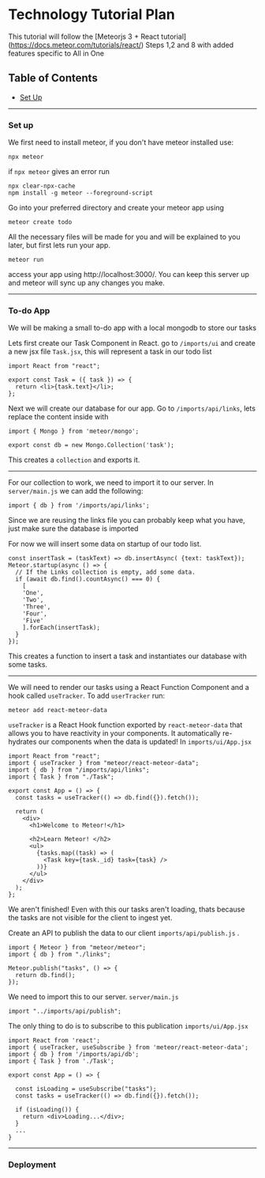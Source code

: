 # Technology Tutorial Plan
This tutorial will follow the [Meteorjs 3 + React tutorial] (https://docs.meteor.com/tutorials/react/) Steps 1,2 and 8 with added features specific to All in One
## Table of Contents
- [Set Up](#set-up)

---
### Set up
We first need to install meteor, if you don't have meteor installed use:
``` 
npx meteor
``` 
if `npx meteor` gives an error run
```
npx clear-npx-cache
npm install -g meteor --foreground-script
```
Go into your preferred directory and create your meteor app using
```
meteor create todo
```
All the necessary files will be made for you and will be explained to you later, but first lets run your app.
```
meteor run
```
access your app using http://localhost:3000/.
You can keep this server up and meteor will sync up any changes you make.

---
### To-do App
We will be making a small to-do app with a local mongodb to store our tasks

Lets first create our Task Component in React.
go to `/imports/ui` and create a new jsx file `Task.jsx`, this will represent a task in our todo list
```
import React from "react";

export const Task = ({ task }) => {
  return <li>{task.text}</li>;
};
```

Next we will create our database for our app. Go to `/imports/api/links`, lets replace the content inside with 
```
import { Mongo } from 'meteor/mongo';

export const db = new Mongo.Collection('task');
```
This creates a `collection` and exports it.

---
For our collection to work, we need to import it to our server.
In `server/main.js` we can add the following:
```
import { db } from '/imports/api/links';
```
Since we are reusing the links file you can probably keep what you have, just make sure the database is imported

For now we will insert some data on startup of our todo list.
```
const insertTask = (taskText) => db.insertAsync( {text: taskText});
Meteor.startup(async () => {
  // If the Links collection is empty, add some data.
  if (await db.find().countAsync() === 0) {
    [
    'One',
    'Two',
    'Three',
    'Four',
    'Five'
    ].forEach(insertTask);
  }
});
```
This creates a function to insert a task and instantiates our database with some tasks.

---
We will need to render our tasks using a React Function Component and a hook called `useTracker`.
To add `userTracker` run:
```
meteor add react-meteor-data
```

`useTracker` is a React Hook function exported by `react-meteor-data` that allows you to have reactivity in your components. It automatically re-hydrates our components when the data is updated!
In `imports/ui/App.jsx`
```
import React from "react";
import { useTracker } from "meteor/react-meteor-data";
import { db } from "/imports/api/links";
import { Task } from "./Task";

export const App = () => {
  const tasks = useTracker(() => db.find({}).fetch());

  return (
    <div>
      <h1>Welcome to Meteor!</h1>

      <h2>Learn Meteor! </h2>
      <ul>
        {tasks.map((task) => (
          <Task key={task._id} task={task} />
        ))}
      </ul>
    </div>
  );
};
``` 
We aren't finished! Even with this our tasks aren't loading, thats because the tasks are not visible for the client to ingest yet.

Create an API to publish the data to our client
`imports/api/publish.js` .
```
import { Meteor } from "meteor/meteor";
import { db } from "./links";

Meteor.publish("tasks", () => {
  return db.find();
});
```
We need to import this to our server.
`server/main.js`
```
import "../imports/api/publish"; 
```

The only thing to do is to subscribe to this publication
`imports/ui/App.jsx`
```
import React from 'react';
import { useTracker, useSubscribe } from 'meteor/react-meteor-data'; 
import { db } from '/imports/api/db';
import { Task } from './Task';

export const App = () => {

  const isLoading = useSubscribe("tasks");  
  const tasks = useTracker(() => db.find({}).fetch());

  if (isLoading()) {
    return <div>Loading...</div>;
  }
  ...
}
```

---
### Deployment
